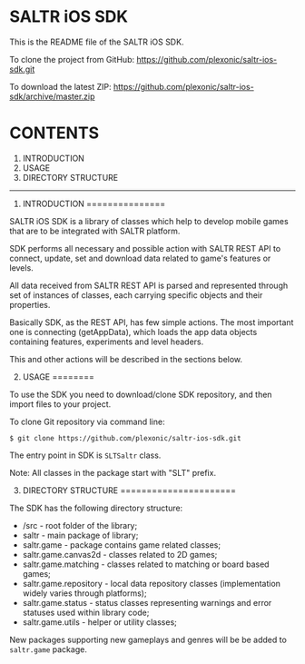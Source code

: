 SALTR iOS SDK
=============

This is the README file of the SALTR iOS SDK.

To clone the project from GitHub:
<a href="https://github.com/plexonic/saltr-ios-sdk.git">https://github.com/plexonic/saltr-ios-sdk.git</a>

To download the latest ZIP:
<a href="https://github.com/plexonic/saltr-ios-sdk/archive/master.zip">https://github.com/plexonic/saltr-ios-sdk/archive/master.zip</a>


CONTENTS
========
1. INTRODUCTION
2. USAGE
3. DIRECTORY STRUCTURE

----

1. INTRODUCTION
===============

SALTR iOS SDK is a library of classes which help to develop mobile 
games that are to be integrated with SALTR platform.

SDK performs all necessary and possible action with SALTR REST API to connect, update, set 
and download data related to game's  features or levels.

All data received from SALTR REST API is parsed and represented through set of instances of classes,
each carrying specific objects and their properties.

Basically SDK, as the REST API, has few simple actions. The most important one is connecting (getAppData),
which loads the app data objects containing features, experiments and level headers.

This and other actions will be described in the sections below.


2. USAGE
========

To use the SDK you need to download/clone SDK repository, and then import files to your
project.

To clone Git repository via command line:
```
$ git clone https://github.com/plexonic/saltr-ios-sdk.git
```

The entry point in SDK is <code>SLTSaltr</code> class.

Note: All classes in the package start with "SLT" prefix.

3. DIRECTORY STRUCTURE
======================

The SDK has the following directory structure:

- /src - root folder of the library;
- saltr - main package of library;
- saltr.game - package contains game related classes;
- saltr.game.canvas2d - classes related to 2D games;
- saltr.game.matching - classes related to matching or board based games;
- saltr.game.repository - local data repository classes (implementation widely varies through platforms);
- saltr.game.status - status classes representing warnings and error statuses used within library code;
- saltr.game.utils - helper or utility classes;

New packages supporting new gameplays and genres will be be added to <code>saltr.game</code> package.
